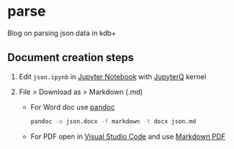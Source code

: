 # parse
Blog on parsing json data in kdb+

## Document creation steps

1. Edit `json.ipynb` in [Jupyter Notebook](https://jupyter.org/) with [JupyterQ](https://code.kx.com/q/ml/jupyterq/) kernel
1. File > Download as > Markdown (.md)

    * For Word doc use [pandoc](https://pandoc.org/)

        ```cmd
        pandoc -o json.docx -f markdown -t docx json.md
        ```

    * For PDF open in [Visual Studio Code](https://code.visualstudio.com/) and use [Markdown PDF](https://marketplace.visualstudio.com/items?itemName=yzane.markdown-pdf)
